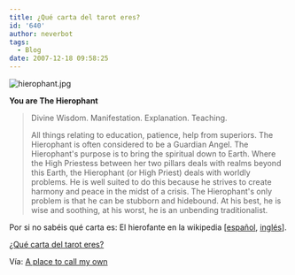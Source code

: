 ```yaml
---
title: ¿Qué carta del tarot eres?
id: '640'
author: neverbot
tags:
  - Blog
date: 2007-12-18 09:58:25
---
```


![hierophant.jpg](./hierophant.jpg)

**You are The Hierophant**

> Divine Wisdom. Manifestation. Explanation. Teaching.
> 
> All things relating to education, patience, help from superiors. The Hierophant is often considered to be a Guardian Angel. The Hierophant's purpose is to bring the spiritual down to Earth. Where the High Priestess between her two pillars deals with realms beyond this Earth, the Hierophant (or High Priest) deals with worldly problems. He is well suited to do this because he strives to create harmony and peace in the midst of a crisis. The Hierophant's only problem is that he can be stubborn and hidebound. At his best, he is wise and soothing, at his worst, he is an unbending traditionalist.

Por si no sabéis qué carta es: El hierofante en la wikipedia \[[español](http://es.wikipedia.org/wiki/El_Hierofante_(Tarot)), [inglés](http://en.wikipedia.org/wiki/The_Hierophant)\].

[¿Qué carta del tarot eres?](http://www.flarn.com/~warlock/tarot)

Vía: [A place to call my own](http://blog.crisopeya.eu/)